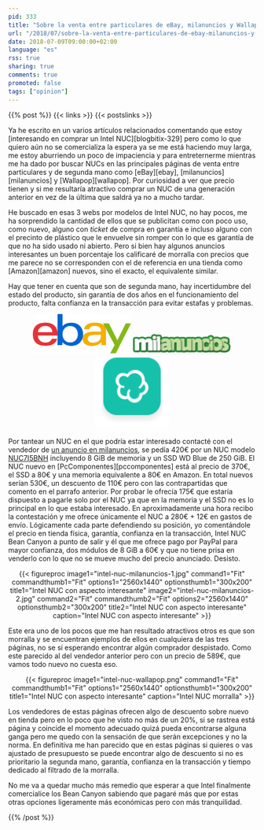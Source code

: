 ```yaml
---
pid: 333
title: "Sobre la venta entre particulares de eBay, milanuncios y Wallapop"
url: "/2018/07/sobre-la-venta-entre-particulares-de-ebay-milanuncios-y-wallapop/"
date: 2018-07-09T09:00:00+02:00
language: "es"
rss: true
sharing: true
comments: true
promoted: false
tags: ["opinion"]
---
```


{{% post %}}
{{< links >}}
{{< postslinks >}}

Ya he escrito en un varios artículos relacionados comentando que estoy [interesando en comprar un Intel NUC][blogbitix-329] pero como lo que quiero aún no se comercializa la espera ya se me está haciendo muy larga, me estoy aburriendo un poco de impaciencia y para entreternerme mientras me ha dado por buscar NUCs en las principales páginas de venta entre particulares y de segunda mano como [eBay][ebay], [milanuncios][milanuncios] y [Wallapop][wallapop]. Por curiosidad a ver que precio tienen y si me resultaría atractivo comprar un NUC de una generación anterior en vez de la última que saldrá ya no a mucho tardar.

He buscado en esas 3 webs por modelos de Intel NUC, no hay pocos, me ha sorprendido la cantidad de ellos que se publicitan como con poco uso, como nuevo, alguno con _ticket_ de compra en garantía e incluso alguno con el precinto de plástico que le envuelve sin romper con lo que es garantía de que no ha sido usado ni abierto. Pero si bien hay algunos anuncios interesantes un buen porcentaje los calificaré de morralla con precios que me parece no se corresponden con el de referencia en una tienda como [Amazon][amazon] nuevos, sino el exacto, el equivalente similar.

Hay que tener en cuenta que son de segunda mano, hay incertidumbre del estado del producto, sin garantía de dos años en el funcionamiento del producto, falta confianza en la transacción para evitar estafas y problemas.

<div class="media" style="text-align: center;">
    <figure>
        <img src="assets/images/logotipos/ebay.svg" alt="eBay" title="eBay" width="200"/>
        <img src="assets/images/logotipos/milanuncios.png" alt="milanuncios" title="milanuncios" width="200"/>
        <img src="assets/images/logotipos/wallapop.svg" alt="Wallapop" title="Wallapop" width="150"/>
    </figure>
</div>

Por tantear un NUC en el que podría estar interesado contacté con el vendedor de [un anuncio en milanuncios](https://www.milanuncios.com/ordenadores-de-segunda-mano/mini-pc-intel-nuc-i5-8gb-500gbm-2-266347572.htm), se pedía 420€ por un NUC modelo [NUC7I5BNH](https://www.intel.com/content/www/us/en/products/boards-kits/nuc/kits/nuc7i5bnh.html) incluyendo 8 GiB de memoria y un SSD WD Blue de 250 GiB. El NUC nuevo en [PcComponentes][pccomponentes] está al precio de 370€, el SSD a 80€ y una memoria equivalente a 80€ en Amazon. En total nuevos serían 530€, un descuento de 110€ pero con las contrapartidas que comento en el parrafo anterior. Por probar le ofrecía 175€ que estaría dispuesto a pagarle solo por el NUC ya que en la memoria y el SSD no es lo principal en lo que estaba interesado. En aproximadamente una hora recibo la contestación y me ofrece únicamente el NUC a 280€ + 12€ en gastos de envío. Lógicamente cada parte defendiendo su posición, yo comentándole el precio en tienda física, garantía, confianza en la transacción, Intel NUC Bean Canyon a punto de salir y él que me ofrece pago por PayPal para mayor confianza, dos módulos de 8 GiB a 60€ y que no tiene prisa en venderlo con lo que no se mueve mucho del precio anunciado. Desisto.

<div class="media" style="text-align: center;">
    {{< figureproc
        image1="intel-nuc-milanuncios-1.jpg" command1="Fit" commandthumb1="Fit" options1="2560x1440" optionsthumb1="300x200" title1="Intel NUC con aspecto interesante"
        image2="intel-nuc-milanuncios-2.jpg" command2="Fit" commandthumb2="Fit" options2="2560x1440" optionsthumb2="300x200" title2="Intel NUC con aspecto interesante"
        caption="Intel NUC con aspecto interesante" >}}
</div>

Este era uno de los pocos que me han resultado atractivos otros es que son morralla y se encuentran ejemplos de ellos en cualquiera de las tres páginas, no se si esperando encontrar algún comprador despistado. Como este parecido al del vendedor anterior pero con un precio de 589€, que vamos todo nuevo no cuesta eso. 

<div class="media" style="text-align: center;">
    {{< figureproc
        image1="intel-nuc-wallapop.png" command1="Fit" commandthumb1="Fit" options1="2560x1440" optionsthumb1="300x200" title1="Intel NUC con aspecto interesante"
        caption="Intel NUC morralla" >}}
</div>

Los vendedores de estas páginas ofrecen algo de descuento sobre nuevo en tienda pero en lo poco que he visto no más de un 20%, si se rastrea está página y coincide el momento adecuado quizá pueda encontrarse alguna ganga pero me quedo con la sensación de que serán excepciones y no la norma. En definitiva me han parecido que en estas páginas si quieres o vas ajustado de presupuesto se puede encontrar algo de descuento si no es prioritario la segunda mano, garantía, confianza en la transacción y tiempo dedicado al filtrado de la morralla.

No me va a quedar mucho más remedio que esperar a que Intel finalmente comercialice los Bean Canyon sabiendo que pagaré más que por estas otras opciones ligeramente más económicas pero con más tranquilidad.

{{% /post %}}
